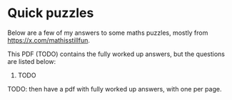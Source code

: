 # Quick puzzles

Below are a few of my answers to some maths puzzles, mostly from https://x.com/mathisstillfun.

This PDF (TODO) contains the fully worked up answers, but the questions are listed below:

1. TODO

TODO: then have a pdf with fully worked up answers, with one per page.
